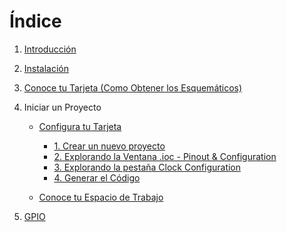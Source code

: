 # Índice

1. [Introducción](Files/Introduction/Introduction.md)
2. [Instalación](Files/Instalation/Instalation.md)
3. [Conoce tu Tarjeta (Como Obtener los Esquemáticos)](Files/Conoce_tu_placa/conoce_tu_placa.md)
4. Iniciar un Proyecto
    - [Configura tu Tarjeta](Files/iniciar_proyecto/iniciar_un_proyecto.md)
        - [1. Crear un nuevo proyecto](https://github.com/JossueE/Mastering-STM32/blob/main/Files/iniciar_proyecto/iniciar_un_proyecto.md#-1-crear-un-nuevo-proyecto)
        - [2. Explorando la Ventana .ioc - Pinout & Configuration](https://github.com/JossueE/Mastering-STM32/blob/main/Files/iniciar_proyecto/iniciar_un_proyecto.md#-2-explorando-la-ventana-ioc---pinout--configuration)
        - [3. Explorando la pestaña Clock Configuration](https://github.com/JossueE/Mastering-STM32/blob/main/Files/iniciar_proyecto/iniciar_un_proyecto.md#%EF%B8%8F-3-explorando-la-pesta%C3%B1a-clock-configuration)
        - [4. Generar el Código](hub.com/JossueE/Mastering-STM32/blob/main/Files/iniciar_proyecto/iniciar_un_proyecto.md#%EF%B8%8F-4-generar-el-código)
    
    - [Conoce tu Espacio de Trabajo](Files/iniciar_proyecto/tu_espacio_trabajo.md)

5. [GPIO]()